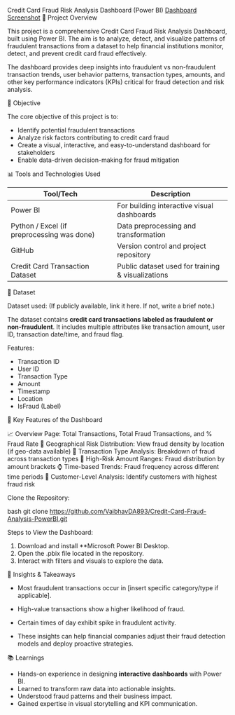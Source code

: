  Credit Card Fraud Risk Analysis Dashboard (Power BI)
[Dashboard Screenshot](https://github.com/VaibhavDA893/assests/blob/main/Screenshot%202025-05-02%20171048.png)
📌 Project Overview

This project is a comprehensive Credit Card Fraud Risk Analysis Dashboard, built using Power BI. The aim is to analyze, detect, and visualize patterns of fraudulent transactions from a dataset to help financial institutions monitor, detect, and prevent credit card fraud effectively.

The dashboard provides deep insights into fraudulent vs non-fraudulent transaction trends, user behavior patterns, transaction types, amounts, and other key performance indicators (KPIs) critical for fraud detection and risk analysis.



🧠 Objective

The core objective of this project is to:

- Identify potential fraudulent transactions
- Analyze risk factors contributing to credit card fraud
- Create a visual, interactive, and easy-to-understand dashboard for stakeholders
- Enable data-driven decision-making for fraud mitigation

 📊 Tools and Technologies Used

| Tool/Tech                                      | Description                                       |
| ---------------------------------------------- | ------------------------------------------------- |
| Power BI                                   | For building interactive visual dashboards        |
| Python / Excel (if preprocessing was done) | Data preprocessing and transformation             |
| GitHub                                     | Version control and project repository            |
| Credit Card Transaction Dataset            | Public dataset used for training & visualizations |

📁 Dataset

 Dataset used: (If publicly available, link it here. If not, write a brief note.)

The dataset contains **credit card transactions labeled as fraudulent or non-fraudulent**. It includes multiple attributes like transaction amount, user ID, transaction date/time, and fraud flag.

Features:

- Transaction ID
- User ID
- Transaction Type
- Amount
- Timestamp
- Location
- IsFraud (Label)


 📌 Key Features of the Dashboard

 📈 Overview Page: Total Transactions, Total Fraud Transactions, and % Fraud Rate
 📍 Geographical Risk Distribution: View fraud density by location (if geo-data available)
 🔁 Transaction Type Analysis: Breakdown of fraud across transaction types
 💸 High-Risk Amount Ranges: Fraud distribution by amount brackets
 ⌚ Time-based Trends: Fraud frequency across different time periods
 👤 Customer-Level Analysis: Identify customers with highest fraud risk



Clone the Repository:

bash
git clone https://github.com/VaibhavDA893/Credit-Card-Fraud-Analysis-PowerBI.git


Steps to View the Dashboard:

1. Download and install **Microsoft Power BI Desktop.
2. Open the .pbix file located in the repository.
3. Interact with filters and visuals to explore the data.



 📌 Insights & Takeaways

- Most fraudulent transactions occur in \[insert specific category/type if applicable].
- High-value transactions show a higher likelihood of fraud.
- Certain times of day exhibit spike in fraudulent activity.

- These insights can help financial companies adjust their fraud detection models and deploy proactive strategies.



 📚 Learnings

- Hands-on experience in designing **interactive dashboards** with Power BI.
- Learned to transform raw data into actionable insights.
- Understood fraud patterns and their business impact.
- Gained expertise in visual storytelling and KPI communication.

